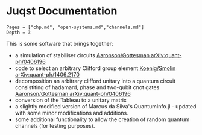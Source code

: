 # Juqst Documentation



```@contents
Pages = ["chp.md", "open-systems.md","channels.md"]
Depth = 3
```

This is some software that brings together:
- a simulation of stabiliser circuits [Aaronson/Gottesman arXiv:quant-ph/0406196](http://arxiv.org/pdf/quant-ph/0406196)
- code to select an arbitrary Clifford group element [Koenig/Smolin arXiv:quant-ph/1406.2170](http://arxiv.org/abs/1406.2170)
- decomposition an arbitrary clifford unitary into a quantum circuit consistiting of hadamard, phase and two-qubit cnot gates [Aaronson/Gottesman arXiv:quant-ph/0406196](http://arxiv.org/pdf/quant-ph/0406196)
- conversion of the Tableau to a unitary matrix
- a slightly modified version of Marcus da Silva's QuantumInfo.jl - updated with some minor modifications and additions.
- some additional functionality to allow the creation of random quantum channels (for testing purposes).

